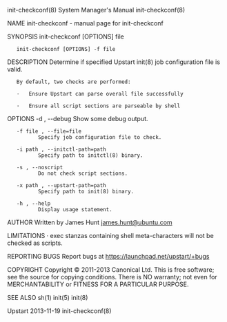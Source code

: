 init-checkconf(8)                                                                        System Manager's Manual                                                                        init-checkconf(8)

NAME
       init-checkconf - manual page for init-checkconf

SYNOPSIS
       init-checkconf [OPTIONS] file

       init-checkconf [OPTIONS] -f file

DESCRIPTION
       Determine if specified Upstart init(8) job configuration file is valid.

       By default, two checks are performed:

       ·   Ensure Upstart can parse overall file successfully

       ·   Ensure all script sections are parseable by shell

OPTIONS
       -d , --debug
              Show some debug output.

       -f file , --file=file
              Specify job configuration file to check.

       -i path , --initctl-path=path
              Specify path to initctl(8) binary.

       -s , --noscript
              Do not check script sections.

       -x path , --upstart-path=path
              Specify path to init(8) binary.

       -h , --help
              Display usage statement.

AUTHOR
       Written by James Hunt <james.hunt@ubuntu.com>

LIMITATIONS
       ·   exec stanzas containing shell meta-characters will not be checked as scripts.

REPORTING BUGS
       Report bugs at <https://launchpad.net/upstart/+bugs>

COPYRIGHT
       Copyright © 2011-2013 Canonical Ltd.
       This is free software; see the source for copying conditions.  There is NO warranty; not even for MERCHANTABILITY or FITNESS FOR A PARTICULAR PURPOSE.

SEE ALSO
       sh(1) init(5) init(8)

Upstart                                                                                         2013-11-19                                                                              init-checkconf(8)
